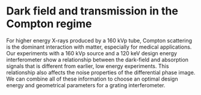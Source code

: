 # Dark field and transmission in the Compton regime

For higher energy X-rays produced by a 160 kVp tube, Compton scattering is
the dominant interaction with matter, especially for medical applications.
Our experiments with a 160 kVp source and a 120 keV design energy
interferometer show a relationship between the dark-field and absorption
signals that is different from earlier, low energy experiments. This
relationship also affects the noise properties of the differential phase
image. We can combine all of these information to choose an optimal
design energy and geometrical parameters for a grating interferometer.
